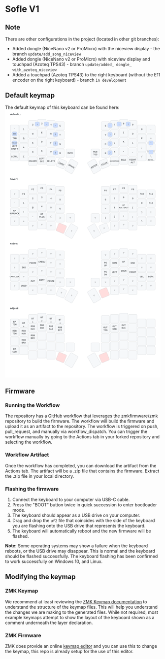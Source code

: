 # Sofle V1

## Note

There are other configurations in the project (located in other git branches):
- Added dongle (NiceNano v2 or ProMicro) with the niceview display - the branch `update/add_song_niceview`
- Added dongle (NiceNano v2 or ProMicro) with niceview display and touchpad (Azoteq TPS43) - branch `update/added_ dongle_ with_azoteq_niceview`
- Added a touchpad (Azoteq TPS43) to the right keyboard (without the E11 encoder on the right keyboard) - branch `in development` 


## Default keymap
The default keymap of this keyboard can be found here:
![Default Keymap](./keymap-drawer/sofle.svg)

## Firmware

### Running the Workflow
The repository has a GitHub workflow that leverages the zmkfirmware/zmk repository to build the firmware. The workflow will build the firmware and upload it as an artifact to the repository.
The workflow is triggered on push, pull_request, and manually via workflow_dispatch. You can trigger the workflow manually by going to the Actions tab in your forked repository and selecting the workflow.

### Workflow Artifact
Once the workflow has completed, you can download the artifact from the Actions tab. The artifact will be a .zip file that contains the firmware. Extract the .zip file in your
local directory.

### Flashing the firmware
1. Connect the keyboard to your computer via USB-C cable.
2. Press the "BOOT" button twice in quick succession to enter bootloader mode.
3. The keyboard should appear as a USB drive on your computer.
4. Drag and drop the `uf2` file that coincides with the side of the keyboard you are flashing onto the USB drive that represents the keyboard.
5. The keyboard will automatically reboot and the new firmware will be flashed.

**Note:** Some operating systems may show a failure when the keyboard reboots, or the USB drive may disappear. This is normal and the keyboard should be flashed successfully.
The keyboard flashing has been confirmed to work successfully on Windows 10, and Linux. 

## Modifying the keymap

### ZMK Keymap
We recommend at least reviewing the [ZMK Keymap documentation](https://zmk.dev/docs/features/keymaps) to understand the structure of the keymap files. This
will help you understand the changes we are making to the generated files. While not required, most example keymaps attempt to show the layout of the keyboard
shown as a comment underneath the layer declaration.

### ZMK Firmware
ZMK does provide an online [keymap editor](https://nickcoutsos.github.io/keymap-editor) and you can use this to change the keymap, this repo is already setup for the use of this editor.
